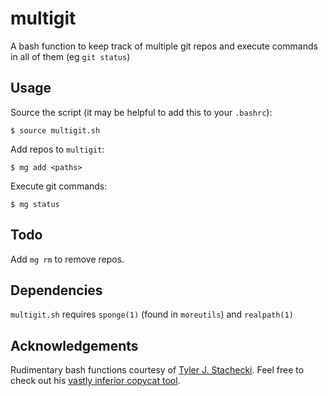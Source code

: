 # multigit

A bash function to keep track of multiple git repos and execute commands in all of them (eg `git status`)

## Usage

Source the script (it may be helpful to add this to your `.bashrc`):

	$ source multigit.sh

Add repos to `multigit`:

	$ mg add <paths>

Execute git commands:

	$ mg status


## Todo

Add `mg rm` to remove repos.

## Dependencies

`multigit.sh` requires `sponge(1)` (found in `moreutils`) and `realpath(1)`

## Acknowledgements

Rudimentary bash functions courtesy of [Tyler J. Stachecki](https://github.com/tj90241). Feel free to check out his [vastly inferior copycat tool](https://github.com/tj90241/watchgit).
